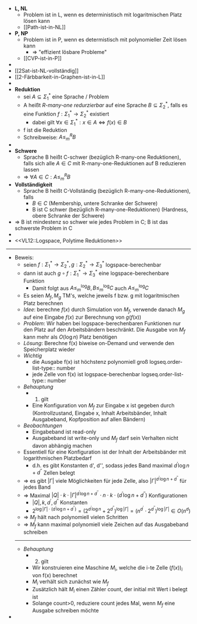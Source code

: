 - **L, NL**
	- Problem ist in L, wenn es deterministisch mit logaritmischen Platz lösen kann
	- [[Path-ist-in-NL]]
- **P, NP**
	- Problem ist in P, wenn es determistisch mit polynomieller Zeit lösen kann
		- => "effizient lösbare Probleme"
	- [[CVP-ist-in-P]]
-
- [[2Sat-ist-NL-vollständig]]
- [[2-Färbbarkeit-in-Graphen-ist-in-L]]
-
- **Reduktion**
	- sei $A\subseteq\Sigma_1^{\ast}$ eine Sprache / Problem
	- A heißt *R-many-one redurzierbar* auf eine Sprache $B\subseteq\Sigma_2^{\ast}$, falls es eine Funktion $f:\Sigma_1^{\ast}\rightarrow\Sigma_2^{\ast}$ existiert
		- dabei gilt $\forall x\in\Sigma_1^{\ast}:x\in A\Leftrightarrow f\left(x\right)\in B$
	- f ist die Reduktion
	- Schreibweise: $A\leq_{m}^{R}B$
-
- **Schwere**
	- Sprache B heißt C-schwer (bezüglich R-many-one Reduktionen), falls sich alle $A\in C$ mit R-many-one-Reduktionen auf B reduzieren lassen
	- => $\forall A\in C:A\leq_{m}^{R}B$
- **Vollständigkeit**
	- Sprache B heißt C-Vollständig (bezüglich R-many-one-Reduktionen), falls
		- $B\in C$ (Membership, untere Schranke der Schwere)
		- B ist C schwer (bezüglich R-many-one-Reduktionen) (Hardness, obere Schranke der Schwere)
- => B ist mindestenz so schwer wie jedes Problem in C; B ist das schwerste Problem in C
-
- <<VL12::Logspace, Polytime Reduktionen>>
- ---
- Beweis:
	- seien $f:\Sigma_1^{\ast}\rightarrow\Sigma_2^{\ast},g:\Sigma_2^{\ast}\rightarrow\Sigma_3^{\ast}$ logspace-berechenbar
	- dann ist auch $g\circ f:\Sigma_1^{\ast}\rightarrow\Sigma_3^{\ast}$ eine logspace-berechenbare Funktion
		- Damit folgt aus $A\leq_{m}^{\log}B,B\leq_{m}^{\log}C$ auch $A\leq_{m}^{\log}C$
	- Es seien $M_{f},M_{g}$ TM's, welche jeweils f bzw. g mit logaritmischen Platz berechnen
	- *Idee*: berechne $f\left(x\right)$ durch Simulation von $M_{f}$, verwende danach $M_{g}$ auf eine Eingabe $f\left(x\right)$ zur Berechnung von $g\left(f\left(x\right)\right)$
	- *Problem*: Wir haben bei logspace-berechenbaren Funktionen nur den Platz auf den Arbeitsbändern beschränkt. Die Ausgabe von $M_{f}$ kann mehr als $O\left(\log n\right)$ Platz benötigen
	- *Lösung*: Berechne f(x) biweise on-Demand und verwende den Speicherplatz wieder
	- *Wichtig*
		- die Ausgabe f(x) ist höchstenz polynomiell groß
		  logseq.order-list-type:: number
		- jede Zelle von f(x) ist logspace-berechenbar
		  logseq.order-list-type:: number
	- *Behauptung*
		- 1. gilt
		- Eine Konfiguration von $M_{f}$ zur Eingabe x ist gegeben durch (Kontrollzustand, Eingabe x, Inhalt Arbeitsbänder, Inhalt Ausgabeband, Kopfposition auf allen Bändern)
	- *Beobachtungen*
		- Eingabeband ist read-only
		- Ausgabeband ist write-only und $M_{f}$ darf sein Verhalten nicht davon abhängig machen
	- Essentiell für eine Konfiguration ist der Inhalt der Arbeitsbänder mit logarithmischen Platzbedarf
		- d.h. es gibt Konstanten d', d'', sodass jedes Band maximal $d^{\prime}\log n+d^{\prime\prime}$ Zellen belegt
	- => es gibt $\left|\Gamma\right|$ viele Möglichkeiten für jede Zelle, also $\left|\Gamma\right|^{d^{\prime}\log n+d^{\prime\prime}}$ für jedes Band
	- => Maximal $\left|Q\right|\cdot k\cdot\left|\Gamma\right|^{d^{\prime}\log n+d^{\prime\prime}}\cdot n\cdot k\cdot\left(d^{\prime}\log n+d^{\prime\prime}\right)$ Konfigurationen
		- $\left|Q\right|,k,d^{\prime},d^{\prime\prime}$ Konstanten
		- $2^{\log\left|\Gamma\right|\cdot\left(d^{\prime}\log n+d^{\prime\prime}\right)}=\left(2^{d^{\prime}\log n}+2^{d^{\prime\prime}}\right)^{\log\left|\Gamma\right|}=\left(n^{d^{\prime}}\cdot2^{d^{\prime\prime}}\right)^{\log\left|\Gamma\right|}\in O\left(n^{d}\right)$
	- => $M_{f}$ hält nach polynomiell vielen Schritten
	- => $M_{f}$ kann maximal polynomiell viele Zeichen auf das Ausgabeband schreiben
	- ---
	- *Behauptung*
		- 2. gilt
		- Wir konstruieren eine Maschine $M_{i}$, welche die i-te Zelle $\left(f\left(x\right)\right)_{i}$ von f(x) berechnet
		- $M_{i}$ verhält sich zunächst wie $M_{f}$
		- Zusätzlich hält $M_{i}$ einen Zähler count, der initial mit Wert i belegt ist
		- Solange count>0, reduziere count jedes Mal, wenn $M_{f}$ eine Ausgabe schreiben möchte
-